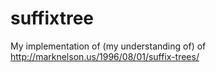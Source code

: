 # suffixtree

My implementation of (my understanding of) of http://marknelson.us/1996/08/01/suffix-trees/
